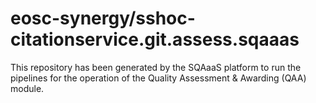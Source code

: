 <!--
SPDX-FileCopyrightText: Copyright contributors to the Software Quality Assurance as a Service (SQAaaS) project <sqaaas@ibergrid.eu>

SPDX-License-Identifier: GPL-3.0-only
-->

# eosc-synergy/sshoc-citationservice.git.assess.sqaaas
This repository has been generated by the SQAaaS platform to run the pipelines
for the operation of the
Quality Assessment & Awarding (QAA)
module.